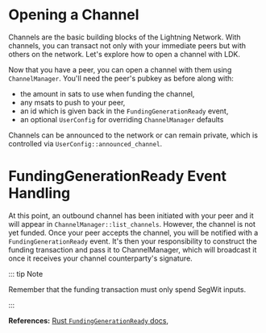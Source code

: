 # Opening a Channel

Channels are the basic building blocks of the Lightning Network. With channels, you can transact not only with your immediate peers but with others on the network. Let's explore how to open a channel with LDK.

Now that you have a peer, you can open a channel with them using `ChannelManager`. You'll need the peer's pubkey as before along with:

- the amount in sats to use when funding the channel,
- any msats to push to your peer,
- an id which is given back in the `FundingGenerationReady` event,
- an optional `UserConfig` for overriding `ChannelManager` defaults

Channels can be announced to the network or can remain private, which is controlled via `UserConfig::announced_channel`.

<CodeSwitcher :languages="{rust:'Rust', kotlin:'Kotlin'}">
  <template v-slot:rust>

```rust
let amount = 10_000;
let push_msat = 1_000;
let user_id = 42;
let config = UserConfig {
  channel_options: ChannelConfig { announced_channel: true, ..Default::default() },
  ..Default::default()
};
match channel_manager.create_channel(pubkey, amount, push_msat, user_id, Some(config)) {
  Ok(_) => println!("EVENT: initiated channel with peer {}", pubkey),
  Err(e) => panic!("ERROR: failed to open channel: {:?}", e),
}
```

  </template>

  <template v-slot:kotlin>

```kotlin
val amount = 100_000L
val pushMsat = 1_000L
val userId = 42L

// public aka announced channel
val userConfig = UserConfig.with_default()

val channelHandshakeConfig = ChannelHandshakeConfig.with_default()
channelHandshakeConfig._announced_channel = true

userConfig._channel_handshake_config = channelHandshakeConfig

val createChannelResult = channelManager.create_channel(
    pubKey.toByteArray(), amount, pushMsat, userId, userConfig
)
```

  </template>
</CodeSwitcher>

# FundingGenerationReady Event Handling

At this point, an outbound channel has been initiated with your peer and it will appear in `ChannelManager::list_channels`. However, the channel is not yet funded. Once your peer accepts the channel, you will be notified with a `FundingGenerationReady` event. It's then your responsibility to construct the funding transaction and pass it to ChannelManager, which will broadcast it once it receives your channel counterparty's signature. 

::: tip Note

Remember that the funding transaction must only spend SegWit inputs.

:::

<CodeSwitcher :languages="{rust:'Rust', kotlin:'Kotlin'}">
<template v-slot:rust>

```rust
// In the event handler passed to BackgroundProcessor::start
match event {
	Event::FundingGenerationReady {
		temporary_channel_id,
		channel_value_satoshis,
		output_script,
		user_channel_id,
	} => {
		// This is the same channel created earler.
		assert_eq!(event.user_channel_id, 42);

		// Construct the raw transaction with one output, that is paid the amount of the
		// channel.
		let network = bitcoin_bech32::constants::Network::Testnet;
		let address = WitnessProgram::from_scriptpubkey(&output_script[..], network)
			.unwrap().to_address;
		let mut outputs = vec![HashMap::with_capacity(1)];
		outputs[0].insert(address, channel_value_satoshis as f64 / 100_000_000.0);
		let raw_tx = bitcoind_client.create_raw_transaction(outputs).await;

		// Have your wallet put the inputs into the transaction such that the output is
		// satisfied.
		let funded_tx = bitcoind_client.fund_raw_transaction(raw_tx).await;
		assert!(funded_tx.changepos == 0 || funded_tx.changepos == 1);

		// Sign the funding transaction and give it to ChannelManager to broadcast.
		let signed_tx = bitcoind_client.sign_raw_transaction_with_wallet(funded_tx.hex).await;
		assert_eq!(signed_tx.complete, true);
		let final_tx: Transaction =
			encode::deserialize(&hex_utils::to_vec(&signed_tx.hex).unwrap()).unwrap();
		channel_manager.funding_transaction_generated(&temporary_channel_id, final_tx).unwrap();
	}
	// ...
}
```

</template>

<template v-slot:kotlin>

```kotlin
// After the peer responds with an `accept_channel` message, an
// Event.FundingGenerationReady event will be generated.

if (event is Event.FundingGenerationReady) {
    val funding_spk = event.output_script

    if (funding_spk.size == 34 && funding_spk[0].toInt() == 0 && funding_spk[1].toInt() == 32) {
      // Generate the funding transaction for the channel based on the channel amount
      // The following uses BDK (Bitcoin Dev Kit) for on-chain logic
        val rawTx = buildFundingTx(event.channel_value_satoshis, event.output_script)

        channelManager.funding_transaction_generated(
            event.temporary_channel_id,
            event.counterparty_node_id,
            rawTx
        )
    }
  }

fun buildFundingTx(value: Long, script: ByteArray): ByteArray {
	val scriptListUByte: List<UByte> = script.toUByteArray().asList()
	val outputScript = Script(scriptListUByte)
	val (psbt, _) = TxBuilder()
		.addRecipient(outputScript, value.toULong())
		.feeRate(4.0F)
		.finish(onchainWallet)
	sign(psbt)
	val rawTx = psbt.extractTx().toUByteArray().toByteArray()
	return rawTx
}
```

</template>

</CodeSwitcher>

**References:** [Rust `FundingGenerationReady` docs](https://docs.rs/lightning/*/lightning/util/events/enum.Event.html#variant.FundingGenerationReady),





